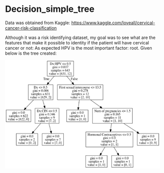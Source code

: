 # Decision_simple_tree

Data was obtained from Kaggle: https://www.kaggle.com/loveall/cervical-cancer-risk-classification

Although it was a risk identifying dataset, my goal was to see what are the features that make it possible to identity if the patient will have cervical cancer or not:
As expected HPV is the most important factor: root. Given below is the tree created:



<img src=output/Decision_Tree_cervical.png> 
